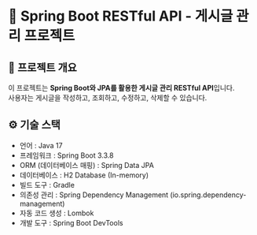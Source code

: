 # 📝 Spring Boot RESTful API - 게시글 관리 프로젝트

## 📌 프로젝트 개요

이 프로젝트는 **Spring Boot와 JPA를 활용한 게시글 관리 RESTful API**입니다.  
사용자는 게시글을 작성하고, 조회하고, 수정하고, 삭제할 수 있습니다.

## ⚙️ 기술 스택

- 언어 : Java 17
- 프레임워크 : Spring Boot 3.3.8
- ORM (데이터베이스 매핑) : Spring Data JPA
- 데이터베이스 : H2 Database (In-memory)
- 빌드 도구 : Gradle
- 의존성 관리 : Spring Dependency Management (io.spring.dependency-management)
- 자동 코드 생성 : Lombok
- 개발 도구 : Spring Boot DevTools
